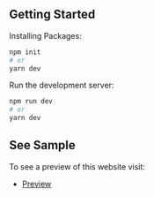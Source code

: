 ## Getting Started

Installing Packages:

```bash
npm init
# or
yarn dev
```

Run the development server:

```bash
npm run dev
# or
yarn dev
```

## See Sample

To see a preview of this website visit:

- [Preview](https://www.joseph-jo.com)
